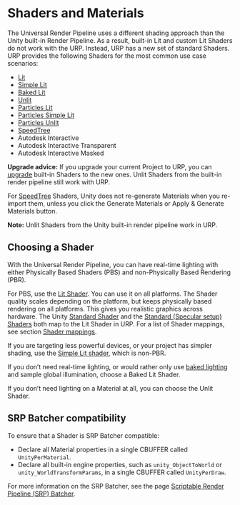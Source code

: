 # Shaders and Materials

The Universal Render Pipeline uses a different shading approach than the Unity built-in Render Pipeline. As a result, built-in Lit and custom Lit Shaders do not work with the URP. Instead, URP has a new set of standard Shaders. URP provides the following Shaders for the most common use case scenarios:

- [Lit](lit-shader.md)
- [Simple Lit](simple-lit-shader.md)
- [Baked Lit](baked-lit-shader.md)
- [Unlit](unlit-shader.md)
- [Particles Lit](particles-lit-shader.md)
- [Particles Simple Lit](particles-simple-lit-shader.md)
- [Particles Unlit](particles-unlit-shader.md)
- [SpeedTree](speedtree.md) 
- Autodesk Interactive
- Autodesk Interactive Transparent
- Autodesk Interactive Masked

**Upgrade advice:** If you upgrade your current Project to URP, you can [upgrade](upgrading-your-shaders.md) built-in Shaders to the new ones. Unlit Shaders from the built-in render pipeline still work with URP. 

For [SpeedTree](https://docs.unity3d.com/Manual/SpeedTree.html) Shaders, Unity does not re-generate Materials when you re-import them, unless you click the Generate Materials or Apply & Generate Materials button.

**Note:** Unlit Shaders from the Unity built-in render pipeline work in URP.

## Choosing a Shader 

With the Universal Render Pipeline, you can have real-time lighting with either Physically Based Shaders (PBS) and non-Physically Based Rendering (PBR).

For PBS, use the [Lit Shader](lit-shader.md). You can use it on all platforms. The Shader quality scales depending on the platform, but keeps physically based rendering on all platforms. This gives you realistic graphics across hardware. The Unity [Standard Shader](https://docs.unity3d.com/Manual/shader-StandardShader.html) and the [Standard (Specular setup) Shaders](https://docs.unity3d.com/Manual/StandardShaderMetallicVsSpecular.html) both map to the Lit Shader in URP. For a list of Shader mappings, see section [Shader mappings](upgrading-your-shaders.md#built-in-to-urp-shader-mappings).

If you are targeting less powerful devices, or your project has simpler shading, use the [Simple Lit shader](simple-lit-shader.md), which is non-PBR. 

If you don’t need real-time lighting, or would rather only use [baked lighting](https://docs.unity3d.com/Manual/LightMode-Baked.html) and sample global illumination, choose a Baked Lit Shader. 

If you don’t need lighting on a Material at all, you can choose the Unlit Shader. 

## SRP Batcher compatibility

To ensure that a Shader is SRP Batcher compatible:
* Declare all Material properties in a single CBUFFER called `UnityPerMaterial`.
* Declare all built-in engine properties, such as `unity_ObjectToWorld` or `unity_WorldTransformParams`, in a single CBUFFER called `UnityPerDraw`.

For more information on the SRP Batcher, see the page [Scriptable Render Pipeline (SRP) Batcher](https://docs.unity3d.com/Manual/SRPBatcher.html).
